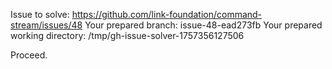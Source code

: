 Issue to solve: https://github.com/link-foundation/command-stream/issues/48
Your prepared branch: issue-48-ead273fb
Your prepared working directory: /tmp/gh-issue-solver-1757356127506

Proceed.